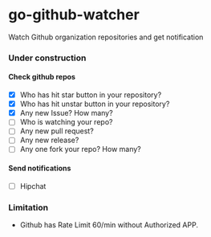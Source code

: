 # go-github-watcher

Watch Github organization repositories and get notification

### Under construction

#### Check github repos

- [X] Who has hit star button in your repository?
- [X] Who has hit unstar button in your repository?
- [X] Any new Issue? How many?
- [ ] Who is watching your repo?
- [ ] Any new pull request?
- [ ] Any new release?
- [ ] Any one fork your repo? How many?

#### Send notifications

- [ ] Hipchat

### Limitation

* Github has Rate Limit 60/min without Authorized APP.

